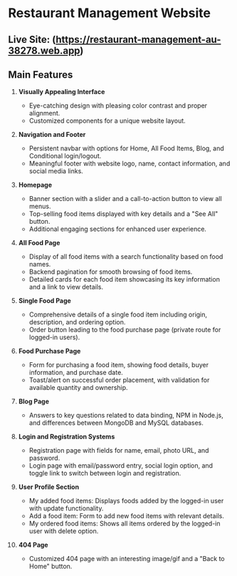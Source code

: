 
# Restaurant Management Website

## Live Site: (https://restaurant-management-au-38278.web.app)

## Main Features

1. **Visually Appealing Interface**
   - Eye-catching design with pleasing color contrast and proper alignment.
   - Customized components for a unique website layout.

2. **Navigation and Footer**
   - Persistent navbar with options for Home, All Food Items, Blog, and Conditional login/logout.
   - Meaningful footer with website logo, name, contact information, and social media links.

3. **Homepage**
   - Banner section with a slider and a call-to-action button to view all menus.
   - Top-selling food items displayed with key details and a "See All" button.
   - Additional engaging sections for enhanced user experience.

4. **All Food Page**
   - Display of all food items with a search functionality based on food names.
   - Backend pagination for smooth browsing of food items.
   - Detailed cards for each food item showcasing its key information and a link to view details.

5. **Single Food Page**
   - Comprehensive details of a single food item including origin, description, and ordering option.
   - Order button leading to the food purchase page (private route for logged-in users).

6. **Food Purchase Page**
   - Form for purchasing a food item, showing food details, buyer information, and purchase date.
   - Toast/alert on successful order placement, with validation for available quantity and ownership.

7. **Blog Page**
   - Answers to key questions related to data binding, NPM in Node.js, and differences between MongoDB and MySQL databases.

8. **Login and Registration Systems**
   - Registration page with fields for name, email, photo URL, and password.
   - Login page with email/password entry, social login option, and toggle link to switch between login and registration.

9. **User Profile Section**
   - My added food items: Displays foods added by the logged-in user with update functionality.
   - Add a food item: Form to add new food items with relevant details.
   - My ordered food items: Shows all items ordered by the logged-in user with delete option.

10. **404 Page**
    - Customized 404 page with an interesting image/gif and a "Back to Home" button.
